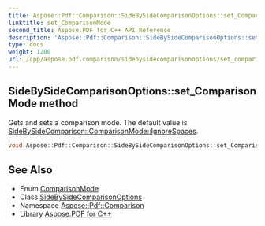 ```yaml
---
title: Aspose::Pdf::Comparison::SideBySideComparisonOptions::set_ComparisonMode method
linktitle: set_ComparisonMode
second_title: Aspose.PDF for C++ API Reference
description: 'Aspose::Pdf::Comparison::SideBySideComparisonOptions::set_ComparisonMode method. Gets and sets a comparison mode. The default value is SideBySideComparison::ComparisonMode::IgnoreSpaces in C++.'
type: docs
weight: 1200
url: /cpp/aspose.pdf.comparison/sidebysidecomparisonoptions/set_comparisonmode/
---
```

## SideBySideComparisonOptions::set_ComparisonMode method


Gets and sets a comparison mode. The default value is [SideBySideComparison::ComparisonMode::IgnoreSpaces](../).

```cpp
void Aspose::Pdf::Comparison::SideBySideComparisonOptions::set_ComparisonMode(Aspose::Pdf::Comparison::ComparisonMode value)
```

## See Also

* Enum [ComparisonMode](../../comparisonmode/)
* Class [SideBySideComparisonOptions](../)
* Namespace [Aspose::Pdf::Comparison](../../)
* Library [Aspose.PDF for C++](../../../)
